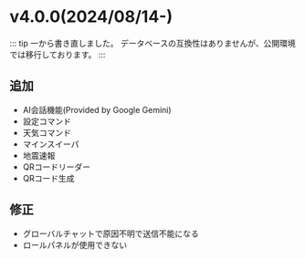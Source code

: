 # v4.0.0(2024/08/14-)

::: tip
一から書き直しました。
データベースの互換性はありませんが、公開環境では移行しております。
:::

## 追加

- AI会話機能(Provided by Google Gemini)
- 設定コマンド
- 天気コマンド
- マインスイーパ
- 地震速報
- QRコードリーダー
- QRコード生成

## 修正

- グローバルチャットで原因不明で送信不能になる
- ロールパネルが使用できない

